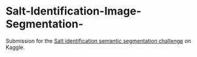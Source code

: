 # Salt-Identification-Image-Segmentation-
Submission for the [Salt identification semantic segmentation challenge](https://www.kaggle.com/c/tgs-salt-identification-challenge) on Kaggle.
